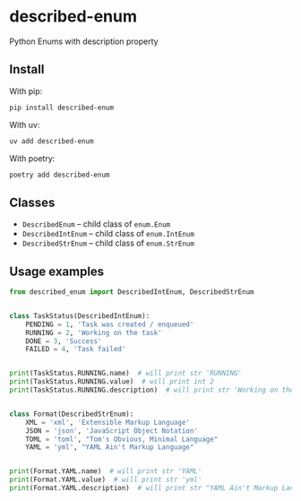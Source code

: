 # described-enum

Python Enums with description property


## Install

With pip:

```bash
pip install described-enum
```

With uv:

```bash
uv add described-enum
```

With poetry:

```bash
poetry add described-enum
```


## Classes

* `DescribedEnum` – child class of `enum.Enum`
* `DescribedIntEnum` – child class of `enum.IntEnum`
* `DescribedStrEnum` – child class of `enum.StrEnum`


## Usage examples

```python
from described_enum import DescribedIntEnum, DescribedStrEnum


class TaskStatus(DescribedIntEnum):
    PENDING = 1, 'Task was created / enqueued'
    RUNNING = 2, 'Working on the task'
    DONE = 3, 'Success'
    FAILED = 4, 'Task failed'


print(TaskStatus.RUNNING.name)  # will print str 'RUNNING'
print(TaskStatus.RUNNING.value)  # will print int 2
print(TaskStatus.RUNNING.description)  # will print str 'Working on the task'


class Format(DescribedStrEnum):
    XML = 'xml', 'Extensible Markup Language'
    JSON = 'json', 'JavaScript Object Notation'
    TOML = 'toml', "Tom's Obvious, Minimal Language"
    YAML = 'yml', "YAML Ain't Markup Language"


print(Format.YAML.name)  # will print str 'YAML'
print(Format.YAML.value)  # will print str 'yml'
print(Format.YAML.description)  # will print str "YAML Ain't Markup Language"
```
